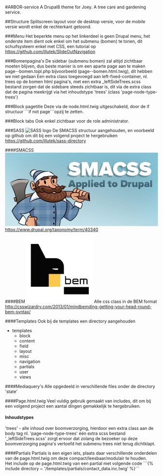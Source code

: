 #ARBOR-service
A Drupal8 theme for Joey. A tree care and gardening service.

##Structure
Splitscreen layout voor de desktop versie, voor de mobile versie wordt enkel de rechterkant getoond.

###Menu
Het beperkte menu op het linkerdeel is geen Drupal menu, het onderste item dient ook enkel om het submenu (bomen)
te tonen, dit schuifsysteem enkel met CSS, een tutorial op https://github.com/illutek/SlideOutNavigation 

###Bomenpagina's
De sidebar (submenu bomen) zal altijd zichtbaar moeten blijven, dus beste manier is om een aparte page aan te maken 
page--bomen.topl.php bijvoorbeeld (page--bomen.html.twig), dit hebben we niet gedaan
Een extra class toegevoegd aan left-fixed-container, nl. trees op de bomen html pagina's, met een extra 
_leftSideTrees.scss bestand zorgen dat de sidebare steeds zichtbaar is, dit via de extra class dat de pagina meekrijgt
via het inhoudstype 'trees' (class 'page-node-type-trees')

###Block pagetitle
Deze via de node.html.twig uitgeschakeld, door de if structuur ´´´if not page´´´opzij te zetten.

###Block tabs
Ook enkel zichtbaar voor de role administrator.

###SASS
![SASS logo](/images/sass.jpg)
De SMACSS structuur aangehouden, en voorbeeld op github om dit bij een volgend project te hergebruiken 
https://github.com/illutek/sass-directory

####SMACSS
![SMACSS logo](/images/SMACSS.jpg)
https://www.drupal.org/taxonomy/term/40340

####BEM
![BEM logo](/images/bem-logo.jpg)
Alle css class in de BEM format
http://csswizardry.com/2013/01/mindbemding-getting-your-head-round-bem-syntax/

####Templates
Ook bij de templates een directory aangehouden  
- templates
  - block
  - content
  - field
  - layout
  - misc
  - navigation
  - partials
  - user
  - views
  
####Mediaquery's
Alle opgedeeld in verschillende files onder de directory 'state'
  
####Page.html.twig
Veel vuldig gebruik gemaakt van includes, dit om bij een volgend project een aantal dingen gemakkelijk te hergebruiken.

#### Inhoudstypes
'trees' - alle inhoud over boomverzorging,  hierdoor een extra class aan de body tag nl. 'page-node-type-trees'
één extra scss bestand '_leftSideTrees.scss' zorgt ervoor dat zolang de bezoeker op deze boomverzorging pagina's
vertoefd het submenu trees niet terug dichtklapt.


####Partials
Partials is een eigen iets, plaats daar verschillende onderdelen van de page.html.twig om deze compact/leesbaar/modulair 
te houden.  
Het include op de page.html.twig van een partial met volgende code
´´´{% include directory ~ '/templates/partials/contact_data.inc.twig' %}´´´  








